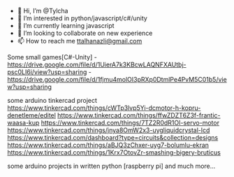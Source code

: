 - 👋 Hi, I’m @Tylcha
- 👀 I’m interested in python/javascript/c#/unity
- 🌱 I’m currently learning javascript
- 💞️ I’m looking to collaborate on new experience
- 📫 How to reach me ttalhanazli@gmail.com

Some small games[C#-Unity]
-https://drive.google.com/file/d/1UierA7k3KBcwLAQNFXAUtbj-psc0LI6i/view?usp=sharing
-https://drive.google.com/file/d/1fjmu4molOI3pRXp0DtmlPe4PvM5C01b5/view?usp=sharing

some arduino tinkercad project
https://www.tinkercad.com/things/cWTp3lvp5Yi-dcmotor-h-kopru-denetleme/editel
https://www.tinkercad.com/things/ffwZDZT6Z3f-frantic-waasa-kup
https://www.tinkercad.com/things/7TZ2R0dR1OI-servo-motor
https://www.tinkercad.com/things/jnya8OmW2x3-uygliquidcrystal-lcd
https://www.tinkercad.com/dashboard?type=circuits&collection=designs
https://www.tinkercad.com/things/aBJQ3zChxer-uyg7-bolumlu-ekran
https://www.tinkercad.com/things/1Krx7OtovZr-smashing-bigery-bruticus

some arduino projects in written python [raspberry pi]
and much more...
<!---
Tylcha/Tylcha is a ✨ special ✨ repository because its `README.md` (this file) appears on your GitHub profile.
You can click the Preview link to take a look at your changes.
--->
